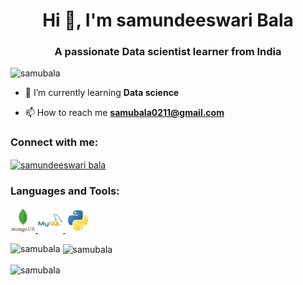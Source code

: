 <h1 align="center">Hi 👋, I'm samundeeswari Bala</h1>
<h3 align="center">A passionate Data scientist learner from India</h3>

<p align="left"> <img src="https://komarev.com/ghpvc/?username=samubala&label=Profile%20views&color=0e75b6&style=flat" alt="samubala" /> </p>

- 🌱 I’m currently learning **Data science**

- 📫 How to reach me **samubala0211@gmail.com**

<h3 align="left">Connect with me:</h3>
<p align="left">
<a href="https://linkedin.com/in/samundeeswari bala" target="blank"><img align="center" src="https://raw.githubusercontent.com/rahuldkjain/github-profile-readme-generator/master/src/images/icons/Social/linked-in-alt.svg" alt="samundeeswari bala" height="30" width="40" /></a>
</p>

<h3 align="left">Languages and Tools:</h3>
<p align="left"> <a href="https://www.mongodb.com/" target="_blank" rel="noreferrer"> <img src="https://raw.githubusercontent.com/devicons/devicon/master/icons/mongodb/mongodb-original-wordmark.svg" alt="mongodb" width="40" height="40"/> </a> <a href="https://www.mysql.com/" target="_blank" rel="noreferrer"> <img src="https://raw.githubusercontent.com/devicons/devicon/master/icons/mysql/mysql-original-wordmark.svg" alt="mysql" width="40" height="40"/> </a> <a href="https://www.python.org" target="_blank" rel="noreferrer"> <img src="https://raw.githubusercontent.com/devicons/devicon/master/icons/python/python-original.svg" alt="python" width="40" height="40"/> </a> </p>

<p><img align="left" src="https://github-readme-stats.vercel.app/api/top-langs?username=samubala&show_icons=true&locale=en&layout=compact" alt="samubala" /></p>

<p>&nbsp;<img align="center" src="https://github-readme-stats.vercel.app/api?username=samubala&show_icons=true&locale=en" alt="samubala" /></p>

<p><img align="center" src="https://github-readme-streak-stats.herokuapp.com/?user=samubala&" alt="samubala" /></p>
